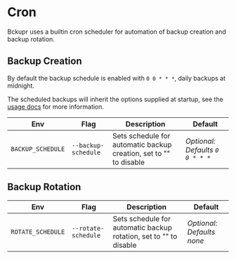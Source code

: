 # Cron

Bckupr uses a builtin cron scheduler for automation of backup creation and backup rotation.

## Backup Creation

By default the backup schedule is enabled with `0 0 * * *`, daily backups at midnight.

The scheduled backups will inherit the options supplied at startup, see the [usage docs](usage.md) for more information.

|Env|Flag|Description|Default|
|-|-|-|-|
|`BACKUP_SCHEDULE`|`--backup-schedule`|Sets schedule for automatic backup creation, set to "" to disable|_Optional: Defaults `0 0 * * *`_|

## Backup Rotation

|Env|Flag|Description|Default|
|-|-|-|-|
|`ROTATE_SCHEDULE`|`--rotate-schedule`|Sets schedule for automatic backup rotation, set to "" to disable|_Optional: Defaults none_|